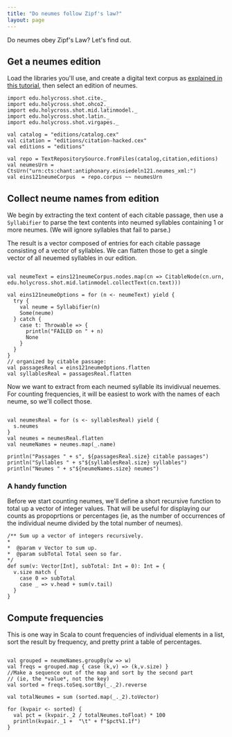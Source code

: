 ```yaml
---
title: "Do neumes follow Zipf's law?"
layout: page
---
```


Do neumes obey Zipf's Law?  Let's find out.

## Get a neumes edition

Load the libraries you'll use, and create a digital text corpus as [explained in this tutorial](../corpus), then select an edition of neumes.

```scala:silent
import edu.holycross.shot.cite._
import edu.holycross.shot.ohco2._
import edu.holycross.shot.mid.latinmodel._
import edu.holycross.shot.latin._
import edu.holycross.shot.virgapes._

val catalog = "editions/catalog.cex"
val citation = "editions/citation-hacked.cex"
val editions = "editions"

val repo = TextRepositorySource.fromFiles(catalog,citation,editions)
val neumesUrn = CtsUrn("urn:cts:chant:antiphonary.einsiedeln121.neumes_xml:")
val eins121neumeCorpus  = repo.corpus ~~ neumesUrn
```



## Collect neume names from edition


We begin by extracting the text content of each citable passage, then use a `Syllabifier` to parse the text contents into neumed syllables containing 1 or more neumes.   (We will ignore syllables that fail to parse.)

The result is a vector composed of entries for each citable passage consisting of a vector of syllables. We can flatten those to get a single vector of all neuemed syllables in our edition.

```scala:silent

val neumeText = eins121neumeCorpus.nodes.map(cn => CitableNode(cn.urn, edu.holycross.shot.mid.latinmodel.collectText(cn.text)))

val eins121neumeOptions = for (n <- neumeText) yield {
  try {
    val neume = Syllabifier(n)
    Some(neume)
  } catch {
    case t: Throwable => {
      println("FAILED on " + n)
      None
    }
  }
}
// organized by citable passage:
val passagesReal = eins121neumeOptions.flatten
val syllablesReal = passagesReal.flatten
```



Now we want to extract from each neumed syllable its invidivual neuemes.  For counting frequencies, it will be easiest to work with the names of each neume, so we'll collect those.

```scala:silent

val neumesReal = for (s <- syllablesReal) yield {
  s.neumes
}
val neumes = neumesReal.flatten
val neumeNames = neumes.map(_.name)

println("Passages " + s", ${passagesReal.size} citable passages")
println("Syllables " + s"${syllablesReal.size} syllables")
println("Neumes " + s"${neumeNames.size} neumes")
```




### A handy function

Before we start counting neumes, we'll define a short recursive function to total up a vector of integer values.  That will be useful for displaying our counts as propoprtions or percentages (ie, as the number of occurrences of the individual neume divided by the total number of neumes).

```scala:silent
/** Sum up a vector of integers recursively.
*
*  @param v Vector to sum up.
*  @param subTotal Total seen so far.
*/
def sum(v: Vector[Int], subTotal: Int = 0): Int = {
  v.size match {
    case 0 => subTotal
    case _ => v.head + sum(v.tail)
  }
}
```


## Compute frequencies

This is one way in Scala to count frequencies of individual elements in a list, sort the result by frequency, and pretty print a table of percentages.

```scala:silent

val grouped = neumeNames.groupBy(w => w)
val freqs = grouped.map { case (k,v) => (k,v.size) }
//Make a sequence out of the map and sort by the second part
// (ie, the *value*, not the key)
val sorted = freqs.toSeq.sortBy(_._2).reverse

val totalNeumes = sum (sorted.map(_._2).toVector)

for (kvpair <- sorted) {
  val pct = (kvpair._2 / totalNeumes.toFloat) * 100
  println(kvpair._1 +  "\t" + f"$pct%1.1f")
}
```
